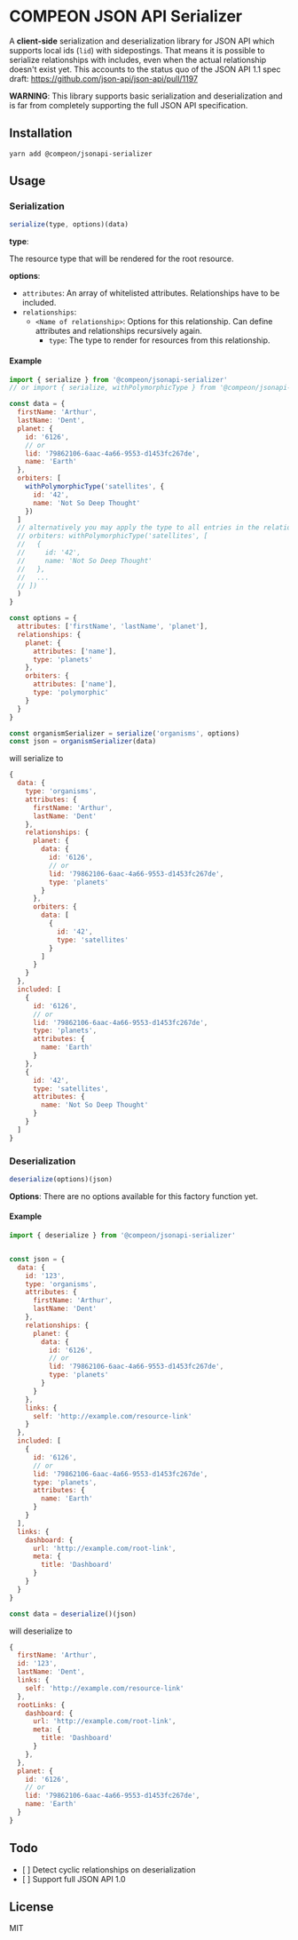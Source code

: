 # COMPEON JSON API Serializer

A **client-side** serialization and deserialization library for JSON API which supports local ids (`lid`) with sidepostings. That means it is possible to serialize relationships with includes, even when the actual relationship doesn't exist yet. This accounts to the status quo of the JSON API 1.1 spec draft: https://github.com/json-api/json-api/pull/1197

**WARNING**: This library supports basic serialization and deserialization and is far from completely supporting the full JSON API specification.

## Installation

`yarn add @compeon/jsonapi-serializer`

## Usage

### Serialization

```javascript
serialize(type, options)(data)
```
**type**:

The resource type that will be rendered for the root resource.

**options**:

- `attributes`: An array of whitelisted attributes. Relationships have to be included.
- `relationships`:
  - `<Name of relationship>`: Options for this relationship. Can define attributes and relationships recursively again.
      - `type`: The type to render for resources from this relationship.


#### Example

```javascript
import { serialize } from '@compeon/jsonapi-serializer'
// or import { serialize, withPolymorphicType } from '@compeon/jsonapi-serializer'

const data = {
  firstName: 'Arthur',
  lastName: 'Dent',
  planet: {
    id: '6126',
    // or
    lid: '79862106-6aac-4a66-9553-d1453fc267de',
    name: 'Earth'
  },
  orbiters: [
    withPolymorphicType('satellites', {
      id: '42',
      name: 'Not So Deep Thought'
    })
  ]
  // alternatively you may apply the type to all entries in the relationship:
  // orbiters: withPolymorphicType('satellites', [
  //   {
  //     id: '42',
  //     name: 'Not So Deep Thought'
  //   },
  //   ...
  // ])
  )
}

const options = {
  attributes: ['firstName', 'lastName', 'planet'],
  relationships: {
    planet: {
      attributes: ['name'],
      type: 'planets'
    },
    orbiters: {
      attributes: ['name'],
      type: 'polymorphic'
    }
  }
}

const organismSerializer = serialize('organisms', options)
const json = organismSerializer(data)

```

will serialize to

```javascript
{
  data: {
    type: 'organisms',
    attributes: {
      firstName: 'Arthur',
      lastName: 'Dent'
    },
    relationships: {
      planet: {
        data: {
          id: '6126',
          // or
          lid: '79862106-6aac-4a66-9553-d1453fc267de',
          type: 'planets'
        }
      },
      orbiters: {
        data: [
          {
            id: '42',
            type: 'satellites'
          }
        ]
      }
    }
  },
  included: [
    {
      id: '6126',
      // or
      lid: '79862106-6aac-4a66-9553-d1453fc267de',
      type: 'planets',
      attributes: {
        name: 'Earth'
      }
    },
    {
      id: '42',
      type: 'satellites',
      attributes: {
        name: 'Not So Deep Thought'
      }
    }
  ]
}
```

### Deserialization

```javascript
deserialize(options)(json)
```

**Options**: There are no options available for this factory function yet.


#### Example

```javascript
import { deserialize } from '@compeon/jsonapi-serializer'


const json = {
  data: {
    id: '123',
    type: 'organisms',
    attributes: {
      firstName: 'Arthur',
      lastName: 'Dent'
    },
    relationships: {
      planet: {
        data: {
          id: '6126',
          // or
          lid: '79862106-6aac-4a66-9553-d1453fc267de',
          type: 'planets'
        }
      }
    },
    links: {
      self: 'http://example.com/resource-link'
    }
  },
  included: [
    {
      id: '6126',
      // or
      lid: '79862106-6aac-4a66-9553-d1453fc267de',
      type: 'planets',
      attributes: {
        name: 'Earth'
      }
    }
  ],
  links: {
    dashboard: {
      url: 'http://example.com/root-link',
      meta: {
        title: 'Dashboard'
      }
    }
  }
}

const data = deserialize()(json)

```

will deserialize to

```javascript
{
  firstName: 'Arthur',
  id: '123',
  lastName: 'Dent',
  links: {
    self: 'http://example.com/resource-link'
  },
  rootLinks: {
    dashboard: {
      url: 'http://example.com/root-link',
      meta: {
        title: 'Dashboard'
      }
    },
  },
  planet: {
    id: '6126',
    // or
    lid: '79862106-6aac-4a66-9553-d1453fc267de',
    name: 'Earth'
  }
}
```

## Todo

- [ ] Detect cyclic relationships on deserialization
- [ ] Support full JSON API 1.0

## License

MIT
